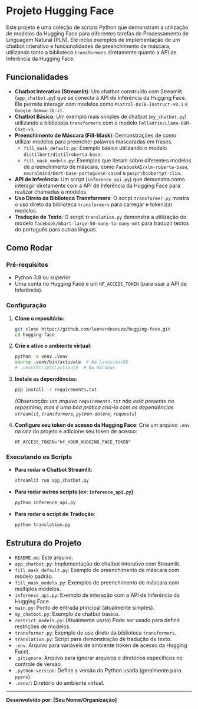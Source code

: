 # Projeto Hugging Face

Este projeto é uma coleção de scripts Python que demonstram a utilização de modelos da Hugging Face para diferentes tarefas de Processamento de Linguagem Natural (PLN). Ele inclui exemplos de implementação de um chatbot interativo e funcionalidades de preenchimento de máscara, utilizando tanto a biblioteca `transformers` diretamente quanto a API de Inferência da Hugging Face.

## Funcionalidades

- **Chatbot Interativo (Streamlit)**: Um chatbot construído com Streamlit (`app_chatbot.py`) que se conecta à API de Inferência da Hugging Face. Ele permite interagir com modelos como `Mixtral-8x7B-Instruct-v0.1` e `Google Gemma-7b-it`.
- **Chatbot Básico**: Um exemplo mais simples de chatbot (`my_chatbot.py`) utilizando a biblioteca `transformers` com o modelo `Felladrin/Llama-68M-Chat-v1`.
- **Preenchimento de Máscara (Fill-Mask)**: Demonstrações de como utilizar modelos para preencher palavras mascaradas em frases.
    - `fill_mask_default.py`: Exemplo básico utilizando o modelo `distilbert/distilroberta-base`.
    - `fill_mask_models.py`: Exemplos que iteram sobre diferentes modelos de preenchimento de máscara, como `FacebookAI/xlm-roberta-base`, `neuralmind/bert-base-portuguese-cased` e `pucpr/biobertpt-clin`.
- **API de Inferência**: Um script (`inference_api.py`) que demonstra como interagir diretamente com a API de Inferência da Hugging Face para realizar chamadas a modelos.
- **Uso Direto da Biblioteca Transformers**: O script `transformer.py` mostra o uso direto da biblioteca `transformers` para carregar e tokenizar modelos.
- **Tradução de Texto**: O script `translation.py` demonstra a utilização do modelo `facebook/mbart-large-50-many-to-many-mmt` para traduzir textos do português para outras línguas.

## Como Rodar

### Pré-requisitos

- Python 3.8 ou superior
- Uma conta no Hugging Face e um `HF_ACCESS_TOKEN` (para usar a API de Inferência).

### Configuração

1. **Clone o repositório**:
   ```bash
   git clone https://github.com/leonardosouza/hugging-face.git
   cd hugging-face
   ```

2. **Crie e ative o ambiente virtual**:
   ```bash
   python -m venv .venv
   source .venv/bin/activate  # No Linux/macOS
   # .venv\Scripts\activate  # No Windows
   ```

3. **Instale as dependências**:
   ```bash
   pip install -r requirements.txt
   ```
   *(Observação: um arquivo `requirements.txt` não está presente no repositório, mas é uma boa prática criá-lo com as dependências `streamlit`, `transformers`, `python-dotenv`, `requests`)*

4. **Configure seu token de acesso da Hugging Face**:
   Crie um arquivo `.env` na raiz do projeto e adicione seu token de acesso:
   ```
   HF_ACCESS_TOKEN="hf_YOUR_HUGGING_FACE_TOKEN"
   ```

### Executando os Scripts

- **Para rodar o Chatbot Streamlit**:
   ```bash
   streamlit run app_chatbot.py
   ```

- **Para rodar outros scripts (ex: `inference_api.py`)**:
   ```bash
   python inference_api.py
   ```

- **Para rodar o script de Tradução**:
   ```bash
   python translation.py
   ```

## Estrutura do Projeto

- `README.md`: Este arquivo.
- `app_chatbot.py`: Implementação do chatbot interativo com Streamlit.
- `fill_mask_default.py`: Exemplo de preenchimento de máscara com modelo padrão.
- `fill_mask_models.py`: Exemplos de preenchimento de máscara com múltiplos modelos.
- `inference_api.py`: Exemplo de interação com a API de Inferência da Hugging Face.
- `main.py`: Ponto de entrada principal (atualmente simples).
- `my_chatbot.py`: Exemplo de chatbot básico.
- `restrict_models.py`: (Atualmente vazio) Pode ser usado para definir restrições de modelos.
- `transformer.py`: Exemplo de uso direto da biblioteca `transformers`.
- `translation.py`: Script para demonstração de tradução de texto.
- `.env`: Arquivo para variáveis de ambiente (token de acesso da Hugging Face).
- `.gitignore`: Arquivo para ignorar arquivos e diretórios específicos no controle de versão.
- `.python-version`: Define a versão do Python usada (geralmente para `pyenv`).
- `.venv/`: Diretório do ambiente virtual.

---
**Desenvolvido por: [Seu Nome/Organização]**
